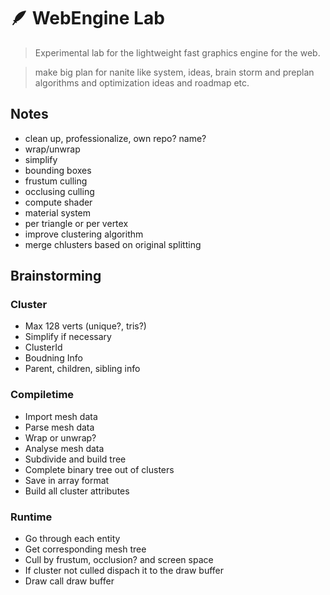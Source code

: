 # 🪶 WebEngine Lab

> Experimental lab for the lightweight fast graphics engine for the web.

> make big plan for nanite like system, ideas, brain storm and preplan algorithms and optimization ideas and roadmap etc.

## Notes

-   clean up, professionalize, own repo? name?
-   wrap/unwrap
-   simplify
-   bounding boxes
-   frustum culling
-   occlusing culling
-   compute shader
-   material system
-   per triangle or per vertex
-   improve clustering algorithm
-   merge chlusters based on original splitting

## Brainstorming

### Cluster

-   Max 128 verts (unique?, tris?)
-   Simplify if necessary
-   ClusterId
-   Boudning Info
-   Parent, children, sibling info

### Compiletime

-   Import mesh data
-   Parse mesh data
-   Wrap or unwrap?
-   Analyse mesh data
-   Subdivide and build tree
-   Complete binary tree out of clusters
-   Save in array format
-   Build all cluster attributes

### Runtime

-   Go through each entity
-   Get corresponding mesh tree
-   Cull by frustum, occlusion? and screen space
-   If cluster not culled dispach it to the draw buffer
-   Draw call draw buffer
